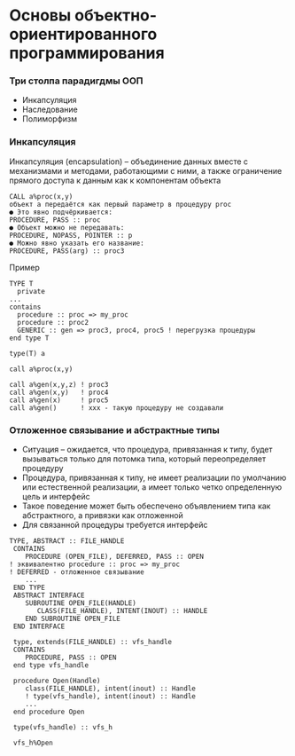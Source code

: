 # Основы объектно-ориентированного программирования

### Три столпа парадигдмы ООП
- Инкапсуляция
- Наследование
- Полиморфизм

### Инкапсуляция
Инкапсуляция (encapsulation) – объединение данных
вместе с механизмами и методами, работающими с ними, а
также ограничение прямого доступа к данным как к
компонентам объекта

```
CALL a%proc(x,y)
объект a передаётся как первый параметр в процедуру proc
● Это явно подчёркивается:
PROCEDURE, PASS :: proc
● Объект можно не передавать:
PROCEDURE, NOPASS, POINTER :: p
● Можно явно указать его название:
PROCEDURE, PASS(arg) :: proc3
```
Пример
```
TYPE T
  private
...
contains
  procedure :: proc => my_proc
  procedure :: proc2
  GENERIC :: gen => proc3, proc4, proc5 ! перегрузка процедуры
end type T

type(T) a

call a%proc(x,y)

call a%gen(x,y,z) ! proc3
call a%gen(x,y)   ! proc4
call a%gen(x)     ! proc5
call a%gen()      ! xxx - такую процедуру не создавали
```

### Отложенное связывание и абстрактные типы
- Ситуация – ожидается, что процедура, привязанная к типу,
будет вызываться только для потомка типа, который
переопределяет процедуру
- Процедура, привязанная к типу, не имеет реализации по
умолчанию или естественной реализации, а имеет только
четко определенную цель и интерфейс
- Такое поведение может быть обеспечено объявлением типа
как абстрактного, а привязки как отложенной
- Для связанной процедуры требуется интерфейс
```
TYPE, ABSTRACT :: FILE_HANDLE
 CONTAINS
    PROCEDURE (OPEN_FILE), DEFERRED, PASS :: OPEN
! эквивалентно procedure :: proc => my_proc
! DEFERRED - отложенное связывание
    ...
 END TYPE
 ABSTRACT INTERFACE
    SUBROUTINE OPEN_FILE(HANDLE)
       CLASS(FILE_HANDLE), INTENT(INOUT) :: HANDLE
    END SUBROUTINE OPEN_FILE
 END INTERFACE
 
 type, extends(FILE_HANDLE) :: vfs_handle
 CONTAINS
    PROCEDURE, PASS :: OPEN
 end type vfs_handle
 
 procedure Open(Handle)
    class(FILE_HANDLE), intent(inout) :: Handle
    ! type(vfs_handle), intent(inout) :: Handle
    ...
 end procedure Open
 
 type(vfs_handle) :: vfs_h
 
 vfs_h%Open 
```
